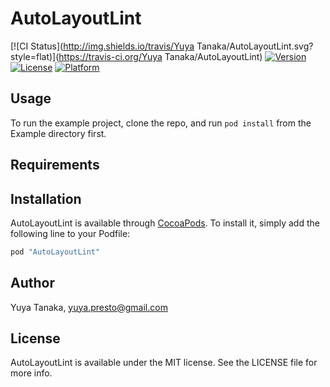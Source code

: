 # AutoLayoutLint

[![CI Status](http://img.shields.io/travis/Yuya Tanaka/AutoLayoutLint.svg?style=flat)](https://travis-ci.org/Yuya Tanaka/AutoLayoutLint)
[![Version](https://img.shields.io/cocoapods/v/AutoLayoutLint.svg?style=flat)](http://cocoapods.org/pods/AutoLayoutLint)
[![License](https://img.shields.io/cocoapods/l/AutoLayoutLint.svg?style=flat)](http://cocoapods.org/pods/AutoLayoutLint)
[![Platform](https://img.shields.io/cocoapods/p/AutoLayoutLint.svg?style=flat)](http://cocoapods.org/pods/AutoLayoutLint)

## Usage

To run the example project, clone the repo, and run `pod install` from the Example directory first.

## Requirements

## Installation

AutoLayoutLint is available through [CocoaPods](http://cocoapods.org). To install
it, simply add the following line to your Podfile:

```ruby
pod "AutoLayoutLint"
```

## Author

Yuya Tanaka, yuya.presto@gmail.com

## License

AutoLayoutLint is available under the MIT license. See the LICENSE file for more info.
